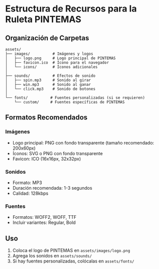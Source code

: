 # Estructura de Recursos para la Ruleta PINTEMAS

## Organización de Carpetas

```
assets/
├── images/          # Imágenes y logos
│   ├── logo.png     # Logo principal de PINTEMAS
│   ├── favicon.ico  # Ícono para el navegador
│   └── icons/       # Íconos adicionales
│
├── sounds/          # Efectos de sonido
│   ├── spin.mp3     # Sonido al girar
│   ├── win.mp3      # Sonido al ganar
│   └── click.mp3    # Sonido de botones
│
└── fonts/          # Fuentes personalizadas (si se requieren)
    └── custom/     # Fuentes específicas de PINTEMAS
```

## Formatos Recomendados

### Imágenes
- Logo principal: PNG con fondo transparente (tamaño recomendado: 200x60px)
- Íconos: SVG o PNG con fondo transparente
- Favicon: ICO (16x16px, 32x32px)

### Sonidos
- Formato: MP3
- Duración recomendada: 1-3 segundos
- Calidad: 128kbps

### Fuentes
- Formatos: WOFF2, WOFF, TTF
- Incluir variantes: Regular, Bold

## Uso

1. Coloca el logo de PINTEMAS en `assets/images/logo.png`
2. Agrega los sonidos en `assets/sounds/`
3. Si hay fuentes personalizadas, colócalas en `assets/fonts/`
